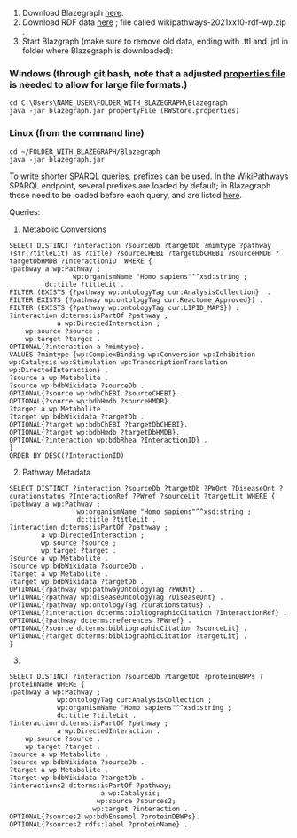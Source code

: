 1. Download Blazegraph [here](https://blazegraph.com/).
1. Download RDF data [here](https://wikipathways-data.wmcloud.org/20210310/rdf/) ; file called wikipathways-2021xx10-rdf-wp.zip .
1. Start Blazgraph (make sure to remove old data, ending with .ttl and .jnl in folder where Blazegraph is downloaded):

### Windows (through git bash, note that a adjusted [properties file](add_link_to_file) is needed to allow for large file formats.)
``` 
cd C:\Users\NAME_USER\FOLDER_WITH_BLAZEGRAPH\Blazegraph
java -jar blazegraph.jar propertyFile (RWStore.properties)
```

### Linux (from the command line)
```
cd ~/FOLDER_WITH_BLAZEGRAPH/Blazegraph
java -jar blazegraph.jar
```

To write shorter SPARQL queries, prefixes can be used. In the WikiPathways SPARQL endpoint, several prefixes are loaded by default; in Blazegraph these need to be loaded before each query, and are listed [here](https://www.wikipathways.org/index.php/Help:WikiPathways_SPARQL_queries#Prefixes).

Queries:
1. Metabolic Conversions
```SPARQL
SELECT DISTINCT ?interaction ?sourceDb ?targetDb ?mimtype ?pathway (str(?titleLit) as ?title) ?sourceCHEBI ?targetDbCHEBI ?sourceHMDB ?targetDbHMDB ?InteractionID  WHERE {  
?pathway a wp:Pathway ;
                wp:organismName "Homo sapiens"^^xsd:string ; 
	     dc:title ?titleLit . 	
FILTER (EXISTS {?pathway wp:ontologyTag cur:AnalysisCollection}  .
FILTER EXISTS {?pathway wp:ontologyTag cur:Reactome_Approved}) .    
FILTER (EXISTS {?pathway wp:ontologyTag cur:LIPID_MAPS}) .
?interaction dcterms:isPartOf ?pathway ;			
            a wp:DirectedInteraction ;
	wp:source ?source ;
	wp:target ?target .  
OPTIONAL{?interaction a ?mimtype}. 
VALUES ?mimtype {wp:ComplexBinding wp:Conversion wp:Inhibition wp:Catalysis wp:Stimulation wp:TranscriptionTranslation wp:DirectedInteraction} .  
?source a wp:Metabolite . 
?source wp:bdbWikidata ?sourceDb . 
OPTIONAL{?source wp:bdbChEBI ?sourceCHEBI}.
OPTIONAL{?source wp:bdbHmdb ?sourceHMDB}.
?target a wp:Metabolite . 
?target wp:bdbWikidata ?targetDb . 
OPTIONAL{?target wp:bdbChEBI ?targetDbCHEBI}. 
OPTIONAL{?target wp:bdbHmdb ?targetDbHMDB}. 
OPTIONAL{?interaction wp:bdbRhea ?InteractionID} .
}
ORDER BY DESC(?InteractionID)
```
2. Pathway Metadata
```SPARQL
SELECT DISTINCT ?interaction ?sourceDb ?targetDb ?PWOnt ?DiseaseOnt ?curationstatus ?InteractionRef ?PWref ?sourceLit ?targetLit WHERE {
?pathway a wp:Pathway ; 
                 wp:organismName "Homo sapiens"^^xsd:string ; 
                 dc:title ?titleLit . 
?interaction dcterms:isPartOf ?pathway ; 
		a wp:DirectedInteraction ; 
		wp:source ?source ;
		wp:target ?target . 
?source a wp:Metabolite . 
?source wp:bdbWikidata ?sourceDb . 
?target a wp:Metabolite . 
?target wp:bdbWikidata ?targetDb . 
OPTIONAL{?pathway wp:pathwayOntologyTag ?PWOnt} . 
OPTIONAL{?pathway wp:diseaseOntologyTag ?DiseaseOnt} . 
OPTIONAL{?pathway wp:ontologyTag ?curationstatus} . 
OPTIONAL{?interaction dcterms:bibliographicCitation ?InteractionRef} . 
OPTIONAL{?pathway dcterms:references ?PWref} . 
OPTIONAL{?source dcterms:bibliographicCitation ?sourceLit} . 
OPTIONAL{?target dcterms:bibliographicCitation ?targetLit} . 
}
```
3. 
```SPARQL
SELECT DISTINCT ?interaction ?sourceDb ?targetDb ?proteinDBWPs ?proteinName WHERE {  
?pathway a wp:Pathway ; 
            wp:ontologyTag cur:AnalysisCollection ;
            wp:organismName "Homo sapiens"^^xsd:string ; 
            dc:title ?titleLit . 
?interaction dcterms:isPartOf ?pathway ;				
            a wp:DirectedInteraction .  
	wp:source ?source . 
	wp:target ?target .   
?source a wp:Metabolite . 
?source wp:bdbWikidata ?sourceDb . 
?target a wp:Metabolite . 
?target wp:bdbWikidata ?targetDb . 
?interactions2 dcterms:isPartOf ?pathway;
                       a wp:Catalysis; 
                      wp:source ?sources2;
                     wp:target ?interaction . 
OPTIONAL{?sources2 wp:bdbEnsembl ?proteinDBWPs}.
OPTIONAL{?sources2 rdfs:label ?proteinName} .
```
